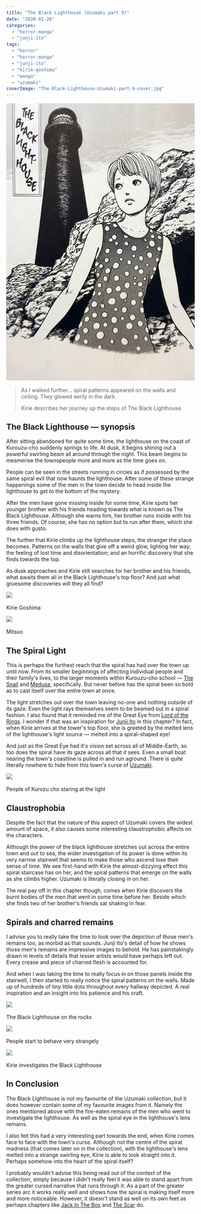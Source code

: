 ```yaml
---
title: "The Black Lighthouse (Uzumaki part 9)"
date: "2020-01-28"
categories: 
  - "horror-manga"
  - "junji-ito"
tags: 
  - "horror"
  - "horror-manga"
  - "junji-ito"
  - "kirie-goshima"
  - "manga"
  - "uzumaki"
coverImage: "The-Black-Lighthouse-Uzumaki-part-9-cover.jpg"
---
```


[![](images/The-Black-Lighthouse-Uzumaki-part-9-cover.jpg)](https://davidpeach.co.uk/wp-content/uploads/2023/05/The-Black-Lighthouse-Uzumaki-part-9-cover.jpg)

> As I walked further... spiral patterns appeared on the walls and ceiling. They glowed eerily in the dark.
> 
> Kirie describes her journey up the steps of The Black Lighthouse

## The Black Lighthouse — synopsis

After sitting abandoned for quite some time, the lighthouse on the coast of Kurouzu-cho suddenly springs to life. At dusk, it begins shining out a powerful swirling beam all around through the night. This beam begins to mesmerise the townspeople more and more as the time goes on.

People can be seen in the streets running in circles as if possessed by the same spiral evil that now haunts the lighthouse. After some of these strange happenings some of the men in the town decide to head inside the lighthouse to get to the bottom of the mystery.

After the men have gone missing inside for some time, Kirie spots her younger brother with his friends heading towards what is known as The Black Lighthouse. Although she warns him, her brother runs inside with his three friends. Of course, she has no option but to run after them, which she does with gusto.

The further that Kirie climbs up the lighthouse steps, the stranger the place becomes. Patterns on the walls that give off a weird glow, lighting her way; the feeling of lost time and disorientation; and an horrific discovery that she finds towards the top.

As dusk approaches and Kirie still searches for her brother and his friends, what awaits them all in the Black Lighthouse's top floor? And just what gruesome discoveries will they all find?

[![](images/Kirie-Goshima.jpg)](https://davidpeach.co.uk/wp-content/uploads/2020/01/Kirie-Goshima.jpg)

Kirie Goshima

[![](images/Mitsuo.jpg)](https://davidpeach.co.uk/wp-content/uploads/2020/01/Mitsuo.jpg)

Mitsuo

## The Spiral Light

This is perhaps the furthest reach that the spiral has had over the town up until now. From its smaller beginnings of affecting individual people and their family's lives, to the larger moments within Kurouzu-cho school — [The Snail](https://junjiitomanga.com/the-snail-uzumaki-part-8/) and [Medusa](https://junjiitomanga.com/medusa-uzumaki-part-6/), specifically. But never before has the spiral been so bold as to cast itself over the entire town at once.

The light stretches out over the town leaving no-one and nothing outside of its gaze. Even the light rays themselves seem to be beamed out in a spiral fashion. I also found that it reminded me of the Great Eye from [Lord of the Rings](https://en.wikipedia.org/wiki/The_Lord_of_the_Rings). I wonder if that was an inspiration for [Junji Ito](https://junjiitomanga.com) in this chapter? In fact, when Kirie arrives at the tower's top floor, she is greeted by the melted lens of the lighthouse's light source — melted into a spiral-shaped eye!

And just as the Great Eye had it's vision set across all of Middle-Earth, so too does the spiral have its gaze across all that _it_ sees. Even a small boat nearing the town's coastline is pulled in and run aground. There is quite literally nowhere to hide from this town's curse of [Uzumaki](https://junjiitomanga.com/tag/uzumaki/).

[![](images/People-of-Kurozu-cho-staring-at-the-light.jpg)](https://davidpeach.co.uk/wp-content/uploads/2020/01/People-of-Kurozu-cho-staring-at-the-light.jpg)

People of Kurozu cho staring at the light

## Claustrophobia

Despite the fact that the nature of this aspect of Uzumaki covers the widest amount of space, it also causes some interesting claustrophobic affects on the characters.

Although the power of the black lighthouse stretches out across the entire town and out to sea, the wider investigation of its power is done within its very narrow stairwell that seems to make those who ascend lose their sense of time. We see first-hand with Kirie the almost-dizzying effect this spiral staircase has on her, and the spiral patterns that emerge on the walls as she climbs higher. Uzumaki is literally closing in on her.

The real pay off in this chapter though, comes when Kirie discovers the burnt bodies of the men that went in some time before her. Beside which she finds two of her brother's friends sat shaking in fear.

## Spirals and charred remains

I advise you to really take the time to look over the depiction of those men's remains too, as morbid as that sounds. Junji Ito's detail of how he shows those men's remains are impressive images to behold. He has painstakingly drawn in levels of details that lesser artists would have perhaps left out. Every crease and piece of charred flesh is accounted for.

And when I was taking the time to really focus in on those panels inside the stairwell, I then started to really notice the spiral patterns on the walls. Made up of hundreds of tiny little dots throughout every hallway depicted. A real inspiration and an insight into his patience and his craft.

[![](images/The-Black-Lighthouse-on-the-rocks.jpg)](https://davidpeach.co.uk/wp-content/uploads/2020/01/The-Black-Lighthouse-on-the-rocks.jpg)

The Black Lighthouse on the rocks

[![](images/People-start-to-behave-very-strangely.jpg)](https://davidpeach.co.uk/wp-content/uploads/2020/01/People-start-to-behave-very-strangely.jpg)

People start to behave very strangely

[![](images/Kirie-investigates-the-Black-Lighthouse.jpg)](https://davidpeach.co.uk/wp-content/uploads/2020/01/Kirie-investigates-the-Black-Lighthouse.jpg)

Kirie investigates the Black Lighthouse

## In Conclusion

The Black Lighthouse is not my favourite of the Uzumaki collection, but it does however contain some of my favourite images from it. Namely the ones mentioned above with the fire-eaten remains of the men who went to investigate the lighthouse. As well as the spiral eye in the lighthouse's lens remains.

I also felt this had a very interesting part towards the end, when Kirie comes face to face with the town's curse. Although not the centre of the spiral madness (that comes later on in the collection), with the lighthouse's lens melted into a strange swirling eye, Kirie is able to look straight into it. Perhaps somehow into the heart of the spiral itself?

I probably wouldn't advise this being read out of the context of the collection, simply because I didn't really feel it was able to stand apart from the greater cursed narrative that runs through it. As a part of the greater series arc it works really well and shows how the spiral is making itself more and more noticeable. However, it doesn't stand as well on its own feet as perhaps chapters like [Jack In The Box](https://junjiitomanga.com/jack-in-the-box-uzumaki-part-7/) and [The Scar](https://junjiitomanga.com/the-scar-uzumaki-part-3/) do.
